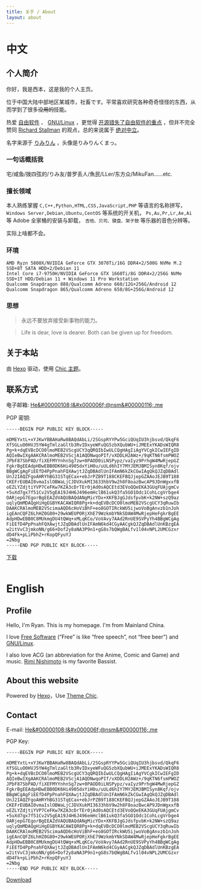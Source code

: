 ```yaml
---
title: 关于 / About
layout: about
---
```


# 中文

## 个人简介

你好，我是西本，这是我的个人主页。

位于中国大陆中部地区某城市，社畜です。平常喜欢研究各种奇奇怪怪的东西，从而学到了很多~~没用的~~技能。

热爱 [自由软件](http://www.gnu.org/philosophy/free-sw.zh-cn.html) 、 [GNU/Linux](http://www.gnu.org/gnu/gnu-linux-faq.zh-cn.html#why) ，更觉得 [开源错失了自由软件的重点](http://www.gnu.org/philosophy/open-source-misses-the-point.zh-cn.html) ，但并不完全赞同 [Richard Stallman](https://en.wikipedia.org/wiki/Richard_Stallman) 的观点，总的来说属于 [绝对中立](<https://zh.wikipedia.org/wiki/%E9%98%B5%E8%90%A5_(%E9%BE%99%E4%B8%8E%E5%9C%B0%E4%B8%8B%E5%9F%8E)#%E7%BB%9D%E5%AF%B9%E4%B8%AD%E7%AB%8B>)。

名字来源于 [りみりん](https://zh.wikipedia.org/wiki/%E8%A5%BF%E6%9C%AC%E6%A2%A8%E7%BE%8E) ，头像是りみりんくまっ。

### 一句话概括我

宅/咸鱼/拨四弦的/りみ友/普罗丢人/魚民/LLer/东方众/MikuFan……etc.

### 擅长领域

本人熟练掌握 `C,C++,Python,HTML,CSS,JavaScript,PHP` 等语言的名称拼写， `Windows Server,Debian,Ubuntu,CentOS` 等系统的开关机， `Ps,Au,Pr,Lr,Ae,Ai` 等 Adobe 全家桶的安装与卸载， `吉他、贝司、键盘、架子鼓` 等乐器的音色分辨等。

实际上啥都不会。

### 环境

```
AMD Ryzn 5800X/NVIDIA GeForce GTX 3070Ti/16G DDR4×2/500G NVMe M.2 SSD+8T SATA HDD×2/Debian 11
Intel Core i7-9750H/NVIDIA GeForce GTX 1660Ti/8G DDR4×2/256G NVMe SSD+1T HDD/Debian 11 + Windows 11 Pro Workstation
Qualcomm Snapdragon 888/Qualcomm Adreno 660/12G+256G/Android 12
Qualcomm Snapdragon 865/Qualcomm Adreno 650/8G+256G/Android 12
```

### 思想

> 永远不要放弃接受新事物的能力。

> Life is dear, love is dearer. Both can be given up for freedom.

## 关于本站

由 [Hexo](https://hexo.io) 驱动，使用 [Chic 主题](https://github.com/Siricee/hexo-theme-Chic)。

## 联系方式

电子邮箱: [&#72;&#101;&#00000108;&#0000108;&#x000006f;&#0064;&#x006e;&#115;&#0000109;&#00000116;&#x00002e;&#109;&#00101;](mailto:&#72;&#101;&#00000108;&#0000108;&#x000006f;&#0064;&#x006e;&#115;&#0000109;&#00000116;&#x00002e;&#109;&#00101;)

PGP 密钥:

```
-----BEGIN PGP PUBLIC KEY BLOCK-----

mDMEYxtL+xYJKwYBBAHaRw8BAQdAbLi/2SGspRYYPw5GciQUqIU3hjbsvd/QkqF6
XfSGLuO0HVJ5YW4gTmlzaGltb3RvIDxyeWFuQG5zbXQubWU+iJMEExYKADsWIQR8
Pg+k+dqEVBcDCO0lmoMEB2VScgUCY3qQRQIbIwULCQgHAgIiAgYVCgkICwIEFgID
AQIeBwIXgAAKCRAlmoMEB2VScjA1AQDNwqoPIf/vXDDLH2AWz+/9qKTN6fsmPWOZ
JPbF87SbPAD/fiXEFMYYnhnSg7zw+0PAOD0iLNSPypz/vaIyz9PrhgW4MwRjepGZ
FgkrBgEEAdpHDwEBB0DK6Hi4905dxYiH0u/uULd6hIY7MYJEMJBMISyn8Kqf/ojv
BBgWCgAgFiEEfD4PpPnahFQXAwjtJZqDBAdlUnIFAmN6kZkCGwIAgQkQJZqDBAdl
UnJ2IAQZFgoAHRYhBG31STqECax+ebJrPZB9T188CKEFBQJjepGZAAoJEJB9T188
CKEFrEUBAI0vmaIslOBWaLjCJDVXukMI3633hbV9w2h8F8oazBwcAP9JDnWgxxfB
oEZLYZdjtiYVP7CeFKw7KZA3cDrTEr0jAd0sAQCEtd3EVoQQeEKA3GUqFUAjgmCv
+5uXd7gx7f51Cv2V5gEA19J4H6J496emHclB61ukQ3fa5GO1Odc1CohLcgVrbge4
OARjepG7EgorBgEEAZdVAQUBAQdANgMicYDx+XKFBJgGJdsfpvbK+k2NW+szQ9az
uqlyQmMDAQgHiHgEGBYKACAWIQR8Pg+k+dqEVBcDCO0lmoMEB2VScgUCY3qRuwIb
DAAKCRAlmoMEB2VScimaAQD6cHoViBhF+eo8GOTIRckWU5ijwoVoBgAnvzb1nJoh
igEAnCQFZ6LhHZ0G80+29wkWEUPORjXhE79WzkmbYNkSDAW4MwRjepHeFgkrBgEE
AdpHDwEBB0C8MUkmgDU4tQWq+xMLqKCo/VoVAvy7AAd2RnUE9SVPyYh4BBgWCgAg
FiEEfD4PpPnahFQXAwjtJZqDBAdlUnIFAmN6kd4CGyAACgkQJZqDBAdlUnKBzgEA
w2itVvC3jmkoNN/g66+Dof2y8aNA3P9n1+gG8s7bQWgBALfv1l04vNPL2UMCGzxr
dD4Fk+pLiPbhZ+rKopQFyuYJ
=2Nbg
-----END PGP PUBLIC KEY BLOCK-----
```

[下载](../key/encrypt-pub-key.pgp)
<br>
<br>

# English

## Profile

Hello, I'm Ryan. This is my homepage. I'm from Mainland China.

I love [Free Software](http://www.gnu.org/philosophy/free-sw.en.html) (“Free” is like “free speech”, not “free beer”) and [GNU/Linux](http://www.gnu.org/gnu/gnu-linux-faq.en.html#why).

I also love ACG (an abbreviation for the Anime, Comic and Game) and music. [Rimi Nishimoto](https://ja.wikipedia.org/wiki/%E8%A5%BF%E6%9C%AC%E3%82%8A%E3%81%BF) is my favorite Bassist.

## About this website

Powered by [Hexo](https://hexo.io)，Use [Theme Chic](https://github.com/Siricee/hexo-theme-Chic).

## Contact

E-mail: [&#72;&#101;&#00000108;&#0000108;&#x000006f;&#0064;&#x006e;&#115;&#0000109;&#00000116;&#x00002e;&#109;&#00101;](mailto:&#72;&#101;&#00000108;&#0000108;&#x000006f;&#0064;&#x006e;&#115;&#0000109;&#00000116;&#x00002e;&#109;&#00101;)

PGP Key:

```
-----BEGIN PGP PUBLIC KEY BLOCK-----

mDMEYxtL+xYJKwYBBAHaRw8BAQdAbLi/2SGspRYYPw5GciQUqIU3hjbsvd/QkqF6
XfSGLuO0HVJ5YW4gTmlzaGltb3RvIDxyeWFuQG5zbXQubWU+iJMEExYKADsWIQR8
Pg+k+dqEVBcDCO0lmoMEB2VScgUCY3qQRQIbIwULCQgHAgIiAgYVCgkICwIEFgID
AQIeBwIXgAAKCRAlmoMEB2VScjA1AQDNwqoPIf/vXDDLH2AWz+/9qKTN6fsmPWOZ
JPbF87SbPAD/fiXEFMYYnhnSg7zw+0PAOD0iLNSPypz/vaIyz9PrhgW4MwRjepGZ
FgkrBgEEAdpHDwEBB0DK6Hi4905dxYiH0u/uULd6hIY7MYJEMJBMISyn8Kqf/ojv
BBgWCgAgFiEEfD4PpPnahFQXAwjtJZqDBAdlUnIFAmN6kZkCGwIAgQkQJZqDBAdl
UnJ2IAQZFgoAHRYhBG31STqECax+ebJrPZB9T188CKEFBQJjepGZAAoJEJB9T188
CKEFrEUBAI0vmaIslOBWaLjCJDVXukMI3633hbV9w2h8F8oazBwcAP9JDnWgxxfB
oEZLYZdjtiYVP7CeFKw7KZA3cDrTEr0jAd0sAQCEtd3EVoQQeEKA3GUqFUAjgmCv
+5uXd7gx7f51Cv2V5gEA19J4H6J496emHclB61ukQ3fa5GO1Odc1CohLcgVrbge4
OARjepG7EgorBgEEAZdVAQUBAQdANgMicYDx+XKFBJgGJdsfpvbK+k2NW+szQ9az
uqlyQmMDAQgHiHgEGBYKACAWIQR8Pg+k+dqEVBcDCO0lmoMEB2VScgUCY3qRuwIb
DAAKCRAlmoMEB2VScimaAQD6cHoViBhF+eo8GOTIRckWU5ijwoVoBgAnvzb1nJoh
igEAnCQFZ6LhHZ0G80+29wkWEUPORjXhE79WzkmbYNkSDAW4MwRjepHeFgkrBgEE
AdpHDwEBB0C8MUkmgDU4tQWq+xMLqKCo/VoVAvy7AAd2RnUE9SVPyYh4BBgWCgAg
FiEEfD4PpPnahFQXAwjtJZqDBAdlUnIFAmN6kd4CGyAACgkQJZqDBAdlUnKBzgEA
w2itVvC3jmkoNN/g66+Dof2y8aNA3P9n1+gG8s7bQWgBALfv1l04vNPL2UMCGzxr
dD4Fk+pLiPbhZ+rKopQFyuYJ
=2Nbg
-----END PGP PUBLIC KEY BLOCK-----
```

[Download](../key/encrypt-pub-key.pgp)

